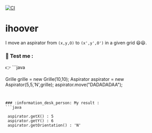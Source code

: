 [![CI](https://github.com/mahugnon/ihoover/actions/workflows/ci.yml/badge.svg?branch=main)](https://github.com/mahugnon/ihoover/actions/workflows/ci.yml)
# ihoover
I move an aspirator from `(x,y,O)` to `(x',y',O')` in a given grid :smiley::smiley:.

### :information_desk_person: Test me : 

 :point_right: ```java
 
 Grille grille = new Grille(10,10);
 Aspirator aspirator = new Aspirator(5,5,'N',grille);
 aspirator.move("DADADADAA");

```
  

### :information_desk_person: My result :
```java

 aspirator.getX() : 5
 aspirator.getY() : 6
 aspirator.getOrientation() : 'N'

